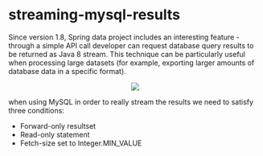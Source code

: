 # streaming-mysql-results

Since version 1.8, Spring data project includes an interesting feature - through a simple API call developer can request database query results to be returned as Java 8 stream. This technique can be particularly useful when processing large datasets (for example, exporting larger amounts of database data in a specific format).

<p align="center">
  <img src="https://github.com/uuhnaut69/streaming-mysql-results/blob/master/Screen%20Shot%202019-10-15%20at%205.36.52%20PM.png"/>
</p>

when using MySQL in order to really stream the results we need to satisfy three conditions:

- Forward-only resultset
- Read-only statement
- Fetch-size set to Integer.MIN_VALUE

